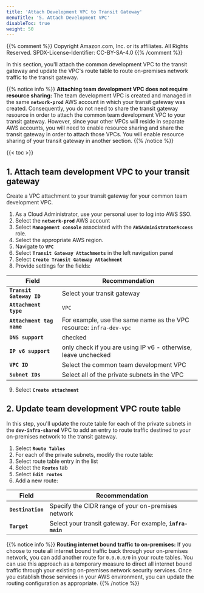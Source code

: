```yaml
---
title: 'Attach Development VPC to Transit Gateway'
menuTitle: '5. Attach Development VPC'
disableToc: true
weight: 50
---
```


{{% comment %}}
Copyright Amazon.com, Inc. or its affiliates. All Rights Reserved.
SPDX-License-Identifier: CC-BY-SA-4.0
{{% /comment %}}

In this section, you'll attach the common development VPC to the transit gateway and update the VPC's route table to route on-premises network traffic to the transit gateway.

{{% notice info %}}
**Attaching team development VPC does not require resource sharing:** The team development VPC is created and managed in the same **`network-prod`** AWS account in which your transit gateway was created. Consequently, you do not need to share the transit gateway resource in order to attach the common team development VPC to your transit gateway. However, since your other VPCs will reside in separate AWS accounts, you will need to enable resource sharing and share the transit gateway in order to attach those VPCs. You will enable resource sharing of your transit gateway in another section.
{{% /notice %}}

{{< toc >}}

## 1. Attach team development VPC to your transit gateway

Create a VPC attachment to your transit gateway for your common team development VPC.  

1. As a Cloud Administrator, use your personal user to log into AWS SSO.
2. Select the **`network-prod`** AWS account
3. Select **`Management console`** associated with the **`AWSAdministratorAccess`** role.
4. Select the appropriate AWS region.
5. Navigate to **`VPC`**
6. Select **`Transit Gateway Attachments`** in the left navigation panel
7. Select **`Create Transit Gateway Attachment`**
8. Provide settings for the fields:

|Field|Recommendation|
|-----|---------------|
|**`Transit Gateway ID`**|Select your transit gateway|
|**`Attachment type`**|`VPC`|
|**`Attachment tag name`**|For example, use the same name as the VPC resource: `infra-dev-vpc`|
|**`DNS support`**|checked|
|**`IP v6 support`**|only check if you are using IP v6 - otherwise, leave unchecked|
|**`VPC ID`**|Select the common team development VPC|
|**`Subnet IDs`**|Select all of the private subnets in the VPC|

9. Select **`Create attachment`**

## 2. Update team development VPC route table

In this step, you'll update the route table for each of the private subnets in the **`dev-infra-shared`** VPC to add an entry to route traffic destined to your on-premises network to the transit gateway.

1. Select **`Route Tables`**
2. For each of the private subnets, modify the route table:
  1. Select route table entry in the list
  2. Select the **`Routes`** tab
  3. Select **`Edit routes`**
  4. Add a new route:

|Field|Recommendation|
|-----|---------------|
|**`Destination`**|Specify the CIDR range of your on-premises network|
|**`Target`**|Select your transit gateway. For example, **`infra-main`**|

{{% notice info %}}
**Routing internet bound traffic to on-premises:** If you choose to route all internet bound traffic back through your on-premises network, you can add another route for `0.0.0.0/0` in your route tables. You can use this approach as a temporary measure to direct all internet bound traffic through your existing on-premises network security services. Once you establish those services in your AWS environment, you can update the routing configuration as appropriate.
{{% /notice %}}